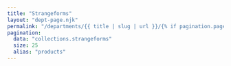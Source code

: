 ```yaml
---
title: "Strangeforms"
layout: "dept-page.njk"
permalink: "/departments/{{ title | slug | url }}/{% if pagination.pageNumber > 0 %}{{pagination.pageNumber | plus: 1 }}/{% endif %}"
pagination:
  data: "collections.strangeforms"
  size: 25
  alias: "products"
---
```



